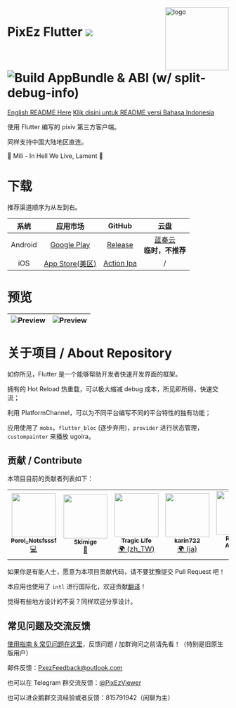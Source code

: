 <img src="./android/app/src/main/res/mipmap-xxhdpi/ic_launcher_round.png" alt="logo" width="144" height="144" align="right" />

# PixEz Flutter ![](https://camo.githubusercontent.com/f2b4fa6779c8a4825e0e7347076746a2047ed100/68747470733a2f2f696d672e736869656c64732e696f2f62616467652f6c6963656e73652d47504c2d2d332e302d6f72616e67652e737667) ![Build AppBundle & ABI (w/ split-debug-info)](https://github.com/Skimige/pixez-flutter/actions/workflows/bundle-opt.yml/badge.svg)

[English README Here](./.github/README_en.md)
[Klik disini untuk README versi Bahasa Indonesia](./.github/README_id.md)

使用 Flutter 编写的 pixiv 第三方客户端。

同样支持中国大陆地区直连。

🎵 Mili - In Hell We Live, Lament 🎵 

# 下载

推荐渠道顺序为从左到右。

|系统|应用市场|GitHub|云盘|
|:---:|:---:|:---:|:---:|
|Android|[Google Play](https://play.google.com/store/apps/details?id=com.perol.play.pixez)|[Release](https://github.com/Notsfsssf/pixez-flutter/releases)|[蓝奏云](https://wwa.lanzoui.com/b0ded45id)<br />**临时，不推荐**|
|iOS|[App Store(美区)](https://apps.apple.com/us/app/pixez/id1494435126)|[Action Ipa](https://github.com/Notsfsssf/pixez-flutter/actions/workflows/main.yml)|/|

# 预览

|![Preview](./.github/preview/2.jpg) | ![Preview](./.github/preview/1.jpg) | 
|:-------------------:|:------------------------:|

# 关于项目 / About Repository

如你所见，Flutter 是一个能够帮助开发者快速开发界面的框架。

拥有的 Hot Reload 热重载，可以极大缩减 debug 成本，所见即所得，快速交流；

利用 PlatformChannel，可以为不同平台编写不同的平台特性的独有功能；

应用使用了 `mobx`，`flutter_bloc` (逐步弃用)，`provider` 进行状态管理，`custompainter` 来播放 ugoira。

## 贡献 / Contribute

本项目目前的贡献者列表如下：

<table>
  <tr>
    <td align="center"><a href="https://github.com/Notsfsssf"><img src="https://avatars3.githubusercontent.com/u/16934707?v=4" width="100px;" alt=""/><br /><sub><b>Perol_Notsfsssf</b></sub></a><br /><a href="https://github.com/Skimige/pixez-flutter/commits?author=Notsfsssf" title="Code">💻</a></td>
    <td align="center"><a href="https://xyx.moe"><img src="https://avatars3.githubusercontent.com/u/9017470?v=4" width="100px;" alt=""/><br /><sub><b>Skimige</b></sub></a><br /><a href="https://github.com/Skimige/pixez-flutter/commits?author=Skimige" title="Documentation">📖</a></td>
    <td align="center"><a href="https://github.com/TragicLifeHu"><img src="https://avatars3.githubusercontent.com/u/16817202?v=4" width="100px;" alt=""/><br /><sub><b>Tragic Life</b></sub></a><br /><a href="#translation-TragicLifeHu" title="Translation">🌍 (zh_TW)</a></td>
    <td align="center"><a href="http://ivtune.net"><img src="https://avatars0.githubusercontent.com/u/54385201?v=4" width="100px;" alt=""/><br /><sub><b>karin722</b></sub></a><br /><a href="#translation-karin722" title="Translation">🌍 (ja)</a></td>
    <td align="center"><a href="http://archman.fun"><img src="https://avatars0.githubusercontent.com/u/68731023?v=4" width="100px;" alt=""/><br /><sub><b>Romani-Archman</b></sub></a><br /><a href="https://github.com/Skimige/pixez-flutter/commits?author=Romani-Archman" title="Documentation">📖</a></td>
    <td align="center"><a href="https://github.com/itzXian"><img src="https://avatars1.githubusercontent.com/u/34748039?v=4" width="100px;" alt=""/><br /><sub><b>Xian</b></sub></a><br /><a href="#translation-itzXian" title="Translation">🌍 (en_US)</a></td>
    <td align="center"><a href="https://github.com/ReikiAigawara"><img src="https://avatars1.githubusercontent.com/u/66962815?v=4" width="100px;" alt=""/><br /><sub><b>Reiki Aigawara</b></sub></a><br /><a href="#translation-ReikiAigawara" title="Translation">🌍 (id_ID)</a></td>
  </tr>
</table>

如果你是有能人士，愿意为本项目贡献代码，请不要犹豫提交 Pull Request 吧！

本应用也使用了 `intl` 进行国际化，欢迎贡献[翻译](lib/l10n/intl_en_US.arb)！

觉得有些地方设计的不妥？同样欢迎分享设计。

## 常见问题及交流反馈

[使用指南 & 常见问题在这里](.github/FAQ.md)，反馈问题 / 加群询问之前请先看！（特别是旧原生版用户）

邮件反馈：PxezFeedback@outlook.com

也可以在 Telegram 群交流反馈：[@PixEzViewer](https://t.me/PixEzChannel)

也可以进企鹅群交流经验或者反馈：815791942（闲聊为主）
